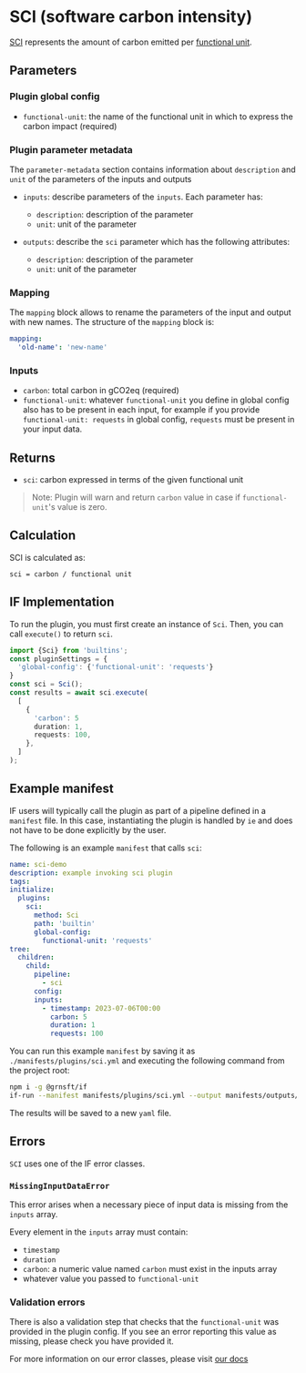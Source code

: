 # SCI (software carbon intensity)

[SCI](https://sci-guide.greensoftware.foundation/) represents the amount of carbon emitted per [functional unit](https://sci-guide.greensoftware.foundation/R/).

## Parameters

### Plugin global config

- `functional-unit`: the name of the functional unit in which to express the carbon impact (required)

### Plugin parameter metadata

The `parameter-metadata` section contains information about `description` and `unit` of the parameters of the inputs and outputs

- `inputs`: describe parameters of the `inputs`. Each parameter has:

  - `description`: description of the parameter
  - `unit`: unit of the parameter

- `outputs`: describe the `sci` parameter which has the following attributes:

  - `description`: description of the parameter
  - `unit`: unit of the parameter

### Mapping

The `mapping` block allows to rename the parameters of the input and output with new names. The structure of the `mapping` block is:

```yaml
mapping:
  'old-name': 'new-name'
```

### Inputs

- `carbon`: total carbon in gCO2eq (required)
- `functional-unit`: whatever `functional-unit` you define in global config also has to be present in each input, for example if you provide `functional-unit: requests` in global config, `requests` must be present in your input data.

## Returns

- `sci`: carbon expressed in terms of the given functional unit

> Note: Plugin will warn and return `carbon` value in case if `functional-unit`'s value is zero.

## Calculation

SCI is calculated as:

```pseudocode
sci = carbon / functional unit
```

## IF Implementation

To run the plugin, you must first create an instance of `Sci`. Then, you can call `execute()` to return `sci`.

```typescript
import {Sci} from 'builtins';
const pluginSettings = {
  'global-config': {'functional-unit': 'requests'}
}
const sci = Sci();
const results = await sci.execute(
  [
    {
      'carbon': 5
      duration: 1,
      requests: 100,
    },
  ]
);
```

## Example manifest

IF users will typically call the plugin as part of a pipeline defined in a `manifest` file. In this case, instantiating the plugin is handled by `ie` and does not have to be done explicitly by the user.

The following is an example `manifest` that calls `sci`:

```yaml
name: sci-demo
description: example invoking sci plugin
tags:
initialize:
  plugins:
    sci:
      method: Sci
      path: 'builtin'
      global-config:
        functional-unit: 'requests'
tree:
  children:
    child:
      pipeline:
        - sci
      config:
      inputs:
        - timestamp: 2023-07-06T00:00
          carbon: 5
          duration: 1
          requests: 100
```

You can run this example `manifest` by saving it as `./manifests/plugins/sci.yml` and executing the following command from the project root:

```sh
npm i -g @grnsft/if
if-run --manifest manifests/plugins/sci.yml --output manifests/outputs/sci.yml
```

The results will be saved to a new `yaml` file.

## Errors

`SCI` uses one of the IF error classes.

### `MissingInputDataError`

This error arises when a necessary piece of input data is missing from the `inputs` array.

Every element in the `inputs` array must contain:

- `timestamp`
- `duration`
- `carbon`: a numeric value named `carbon` must exist in the inputs array
- whatever value you passed to `functional-unit`

### Validation errors

There is also a validation step that checks that the `functional-unit` was provided in the plugin config. If you see an error reporting this value as missing, please check you have provided it.

For more information on our error classes, please visit [our docs](https://if.greensoftware.foundation/reference/errors)
